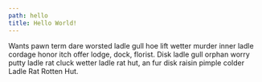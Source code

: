```yaml
---
path: hello
title: Hello World!
---
```

Wants pawn term dare worsted ladle gull hoe lift wetter murder inner ladle cordage honor itch offer lodge, dock, florist. Disk ladle gull orphan worry putty ladle rat cluck wetter ladle rat hut, an fur disk raisin pimple colder Ladle Rat Rotten Hut.